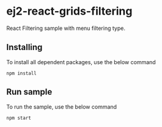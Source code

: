 # ej2-react-grids-filtering

React Filtering sample with menu filtering type.

## Installing

To install all dependent packages, use the below command

```
npm install
```

## Run sample

To run the sample, use the below command

```
npm start
```